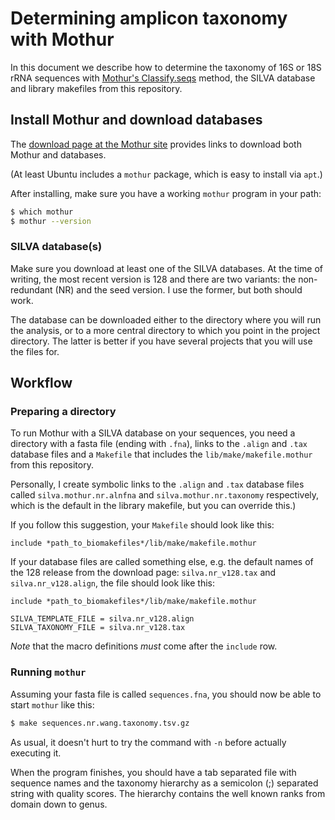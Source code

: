 # Determining amplicon taxonomy with Mothur

In this document we describe how to determine the taxonomy of 16S or 18S rRNA
sequences with [Mothur's Classify.seqs](https://mothur.org/wiki/Classify.seqs)
method, the SILVA database and library makefiles from this repository.

## Install Mothur and download databases

The [download page at the Mothur site](https://mothur.org/wiki/Download_mothur)
provides links to download both Mothur and databases.

(At least Ubuntu includes a `mothur` package, which is easy to install via
`apt`.)

After installing, make sure you have a working `mothur` program in your path:

```bash
$ which mothur
$ mothur --version
```

### SILVA database(s)

Make sure you download at least one of the SILVA databases. At the time of
writing, the most recent version is 128 and there are two variants: the 
non-redundant (NR) and the seed version. I use the former, but both should
work.

The database can be downloaded either to the directory where you will run the
analysis, or to a more central directory to which you point in the project
directory. The latter is better if you have several projects that you will use
the  files for.

## Workflow

### Preparing a directory

To run Mothur with a SILVA database on your sequences, you need a directory
with a fasta file (ending with `.fna`), links to the `.align` and `.tax`
database files and a `Makefile` that includes the `lib/make/makefile.mothur`
from this repository. 

Personally, I create symbolic links to the `.align` and `.tax` database files
called `silva.mothur.nr.alnfna` and `silva.mothur.nr.taxonomy` respectively,
which is the default in the library makefile, but you can override this.)

If you follow this suggestion, your `Makefile` should look like this:

```make
include *path_to_biomakefiles*/lib/make/makefile.mothur
```

If your database files are called something else, e.g. the default names of the
128 release from the download page: `silva.nr_v128.tax` and
`silva.nr_v128.align`, the file should look like this:

```make
include *path_to_biomakefiles*/lib/make/makefile.mothur

SILVA_TEMPLATE_FILE = silva.nr_v128.align
SILVA_TAXONOMY_FILE = silva.nr_v128.tax
```

*Note* that the macro definitions *must* come after the `include` row.

### Running `mothur`

Assuming your fasta file is called `sequences.fna`, you should now be able to
start `mothur` like this:

```bash
$ make sequences.nr.wang.taxonomy.tsv.gz
```

As usual, it doesn't hurt to try the command with `-n` before actually
executing it.

When the program finishes, you should have a tab separated file with sequence
names and the taxonomy hierarchy as a semicolon (;) separated string with 
quality scores. The hierarchy contains the well known ranks from domain down to
genus.
